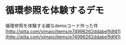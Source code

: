 # 循環参照を体験するデモ

循環参照を体験する雑なdemoコード作った件
[http://qiita.com/yimajo/items/e74996262ddabe1fdf41](http://qiita.com/yimajo/items/e74996262ddabe1fdf41)
